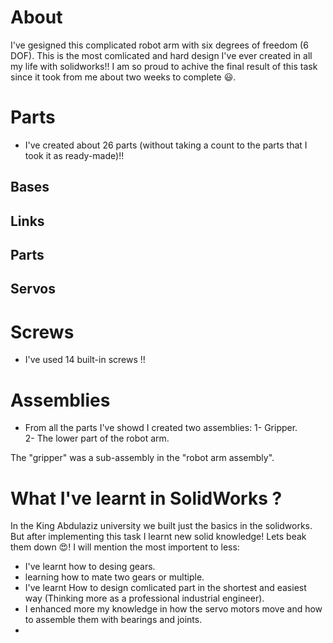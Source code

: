 # About
I've gesigned this complicated robot arm with six degrees of freedom (6 DOF). This is the most comlicated and hard design I've ever created in all my life with solidworks!! I am so proud to achive the final result of this task since it took from me about two weeks to complete 😃.

# Parts
- I've created about 26 parts (without taking a count to the parts that I took it as ready-made)!! <br>

## Bases



## Links


## Parts


## Servos



# Screws 
- I've used 14 built-in screws !!<br>



# Assemblies
- From all the parts I've showd I created two assemblies:
1- Gripper.<br>
2- The lower part of the robot arm.<br>

The "gripper" was a sub-assembly in the "robot arm assembly".


# What I've learnt in SolidWorks ?

In the King Abdulaziz university we built just the basics in the solidworks. But after implementing this task I learnt new solid knowledge! Lets beak them down 😍! I will mention the most importent to less: <br>
- I've learnt how to desing gears.
- learning how to mate two gears or multiple.
- I've learnt How to design comlicated part in the shortest and easiest way (Thinking more as a professional industrial engineer).
- I enhanced more my knowledge in how the servo motors move and how to assemble them with bearings and joints.
-  



